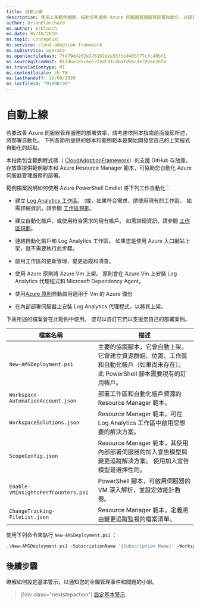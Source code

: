```yaml
---
title: 自動上線
description: 使用上架範例檔案，協助您考慮將 Azure 伺服器管理服務部署自動化，以提升效率。
author: BrianBlanchard
ms.author: brblanch
ms.date: 05/10/2019
ms.topic: conceptual
ms.service: cloud-adoption-framework
ms.subservice: operate
ms.openlocfilehash: 7f479d4262e276162d2e55fdb8405f77cfc40bf1
ms.sourcegitcommit: 81246e185cee53fed591c4bafd56cde7d58e26f4
ms.translationtype: MT
ms.contentlocale: zh-TW
ms.lasthandoff: 10/09/2020
ms.locfileid: "91898199"
---
```

# <a name="automate-onboarding"></a>自動上線

若要改善 Azure 伺服器管理服務的部署效率，請考慮依照本指南前面幾節所述，將部署自動化。 下列各節所提供的腳本和範例範本是開始開發您自己的上架程式自動化的起點。

本指南包含範例程式碼（ [CloudAdoptionFramework](https://aka.ms/caf/manage/automation-samples)）的支援 GitHub 存放庫。 存放庫提供範例腳本和 Azure Resource Manager 範本，可協助您自動化 Azure 伺服器管理服務的部署。

範例檔案說明如何使用 Azure PowerShell Cmdlet 將下列工作自動化：

- 建立 [Log Analytics 工作區](/azure/azure-monitor/platform/manage-access)。  (或，如果符合需求，請使用現有的工作區。 如需詳細資訊，請參閱 [工作區規劃](./prerequisites.md#log-analytics-workspace-and-automation-account-planning)。

- 建立自動化帳戶，或使用符合需求的現有帳戶。 如需詳細資訊，請參閱 [工作區規劃](./prerequisites.md#log-analytics-workspace-and-automation-account-planning)。

- 連結自動化帳戶和 Log Analytics 工作區。 如果您是使用 Azure 入口網站上架，就不需要執行此步驟。

- 啟用工作區的更新管理、變更追蹤和清查。

- 使用 Azure 原則將 Azure Vm 上架。 原則會在 Azure Vm 上安裝 Log Analytics 代理程式和 Microsoft Dependency Agent。

- 使用[Azure 原則](/azure/backup/backup-azure-auto-enable-backup)自動啟用適用于 Vm 的 Azure 備份

- 在內部部署伺服器上安裝 Log Analytics 代理程式，以將其上架。

下表所述的檔案會在此範例中使用。 您可以自訂它們以支援您自己的部署案例。

| 檔案名稱 | 描述 |
|-----------|-------------|
| `New-AMSDeployment.ps1` | 主要的協調腳本，它會自動上架。 它會建立資源群組、位置、工作區和自動化帳戶（如果尚未存在）。 此 PowerShell 腳本需要現有的訂用帳戶。 |
| `Workspace-AutomationAccount.json` | 部署工作區和自動化帳戶資源的 Resource Manager 範本。 |
| `WorkspaceSolutions.json` | Resource Manager 範本，可在 Log Analytics 工作區中啟用您想要的解決方案。 |
| `ScopeConfig.json` | Resource Manager 範本，其使用內部部署伺服器的加入宣告模型與變更追蹤解決方案。 使用加入宣告模型是選擇性的。 |
| `Enable-VMInsightsPerfCounters.ps1` | PowerShell 腳本，可啟用伺服器的 VM 深入解析，並設定效能計數器。 |
| `ChangeTracking-FileList.json` | Resource Manager 範本，定義將由變更追蹤監視的檔案清單。 |

使用下列命令來執行 `New-AMSDeployment.ps1` ：

```powershell
.\New-AMSDeployment.ps1 -SubscriptionName '{Subscription Name}' -WorkspaceName '{Workspace Name}' -WorkspaceLocation '{Azure Location}' -AutomationAccountName {Account Name} -AutomationAccountLocation {Account Location}
```

## <a name="next-steps"></a>後續步驟

瞭解如何設定基本警示，以通知您的金鑰管理事件和問題的小組。

> [!div class="nextstepaction"]
> [設定基本警示](./setup-alerts.md)